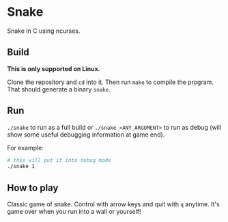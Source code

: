 # Snake
Snake in C using ncurses.

## Build
**This is only supported on Linux.**

Clone the repository and `cd` into it. Then run `make` to compile the program. That should generate a binary `snake`.

## Run
`./snake` to run as a full build or `./snake <ANY_ARGUMENT>` to run as debug (will show some useful debugging information at game end).

For example:
```bash
# this will put it into debug mode
./snake 1
```

## How to play
Classic game of snake. Control with arrow keys and quit with `q` anytime. It's game over when you run into a wall or yourself!
